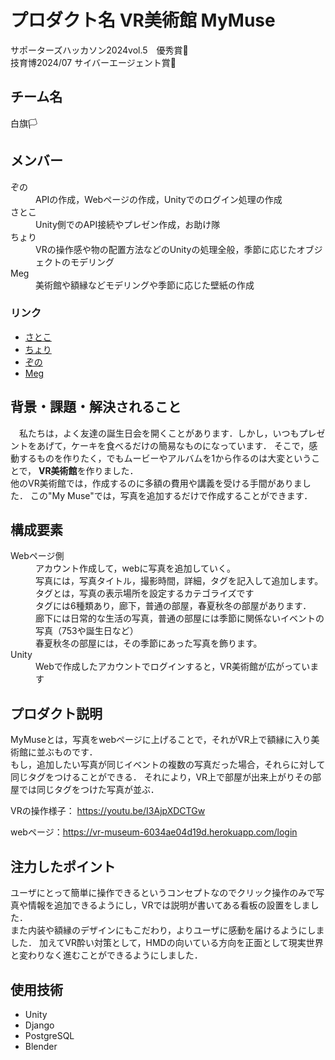 # プロダクト名 VR美術館 MyMuse
<!-- プロダクト名に変更してください -->
サポーターズハッカソン2024vol.5　優秀賞👑 <br>
技育博2024/07 サイバーエージェント賞👑

<!-- プロダクト名・イメージ画像を差し変えてください -->


## チーム名
白旗🏳️

## メンバー
<dl>
            <dt>ぞの</dt>
            <dd>APIの作成，Webページの作成，Unityでのログイン処理の作成</dd>
            <dt>さとこ</dt>
            <dd>Unity側でのAPI接続やプレゼン作成，お助け隊</dd>
            <dt>ちょり</dt>
            <dd>VRの操作感や物の配置方法などのUnityの処理全般，季節に応じたオブジェクトのモデリング</dd>
            <dt>Meg</dt>
            <dd>美術館や額縁などモデリングや季節に応じた壁紙の作成</dd>
</dl>

### リンク
- [さとこ](https://github.com/stk1201)
- [ちょり](https://x.com/bearl_develop)
- [ぞの](https://github.com/zono0013)
- [Meg](https://github.com/MegKuma)



## 背景・課題・解決されること
　私たちは，よく友達の誕生日会を開くことがあります．しかし，いつもプレゼントをあげて，ケーキを食べるだけの簡易なものになっています．
そこで，感動するものを作りたく，でもムービーやアルバムを1から作るのは大変ということで，
**VR美術館**を作りました．<br>
他のVR美術館では，作成するのに多額の費用や講義を受ける手間がありました．
この"My Muse"では，写真を追加するだけで作成することができます．

## 構成要素
<dl>
            <dt> Webページ側</dt>
            <dd>
                        アカウント作成して，webに写真を追加していく。</br>
                        写真には，写真タイトル，撮影時間，詳細，タグを記入して追加します。</br>
                        タグとは，写真の表示場所を設定するカテゴライズです</br>
                        タグには6種類あり，廊下，普通の部屋，春夏秋冬の部屋があります．</br>
                        廊下には日常的な生活の写真，普通の部屋には季節に関係ないイベントの写真（753や誕生日など）</br>
                        春夏秋冬の部屋には，その季節にあった写真を飾ります。</br>
            </dd>
            <dt>Unity</dt>
            <dd>
                        Webで作成したアカウントでログインすると，VR美術館が広がっています
            </dd>
</dl>

## プロダクト説明
MyMuseとは，写真をwebページに上げることで，それがVR上で額縁に入り美術館に並ぶものです．<br>
もし，追加したい写真が同じイベントの複数の写真だった場合，それらに対して同じタグをつけることができる．
それにより，VR上で部屋が出来上がりその部屋では同じタグをつけた写真が並ぶ．


VRの操作様子：
https://youtu.be/I3AjpXDCTGw

webページ：https://vr-museum-6034ae04d19d.herokuapp.com/login 

## 注力したポイント
ユーザにとって簡単に操作できるというコンセプトなのでクリック操作のみで写真や情報を追加できるようにし，VRでは説明が書いてある看板の設置をしました．<br>
また内装や額縁のデザインにもこだわり，よりユーザに感動を届けるようにしました．
加えてVR酔い対策として，HMDの向いている方向を正面として現実世界と変わりなく進むことができるようにしました．

## 使用技術
- Unity
- Django
- PostgreSQL
- Blender
            



